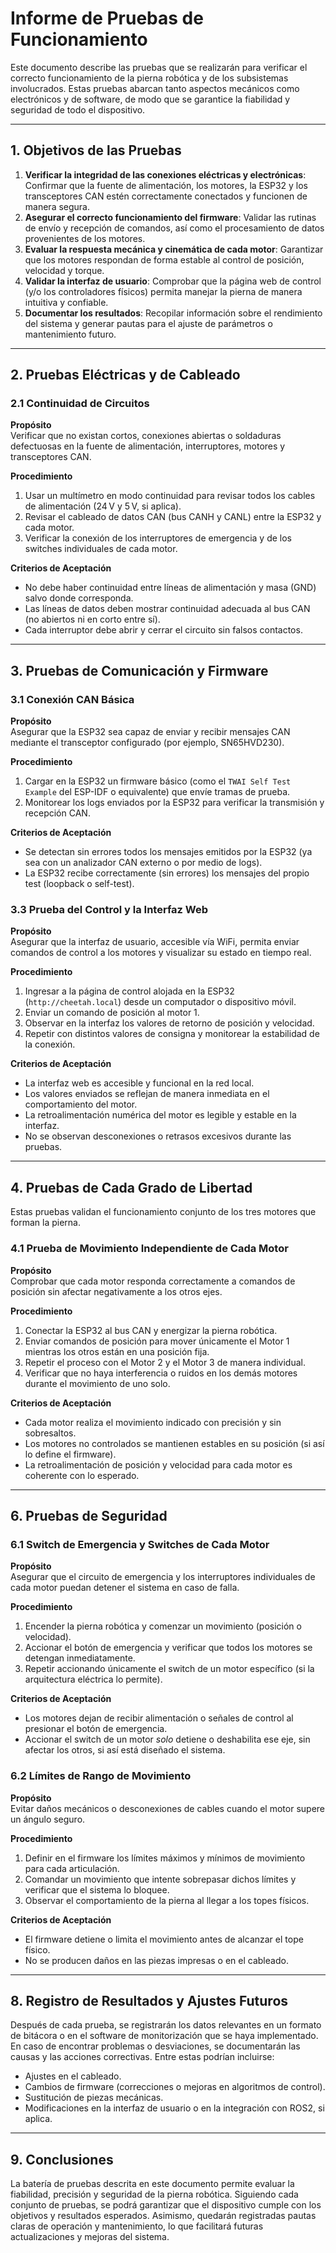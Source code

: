 # Informe de Pruebas de Funcionamiento

Este documento describe las pruebas que se realizarán para verificar el correcto funcionamiento de la pierna robótica y de los subsistemas involucrados. Estas pruebas abarcan tanto aspectos mecánicos como electrónicos y de software, de modo que se garantice la fiabilidad y seguridad de todo el dispositivo.

---

## 1. Objetivos de las Pruebas

1. **Verificar la integridad de las conexiones eléctricas y electrónicas**: Confirmar que la fuente de alimentación, los motores, la ESP32 y los transceptores CAN estén correctamente conectados y funcionen de manera segura.  
2. **Asegurar el correcto funcionamiento del firmware**: Validar las rutinas de envío y recepción de comandos, así como el procesamiento de datos provenientes de los motores.  
3. **Evaluar la respuesta mecánica y cinemática de cada motor**: Garantizar que los motores respondan de forma estable al control de posición, velocidad y torque.  
4. **Validar la interfaz de usuario**: Comprobar que la página web de control (y/o los controladores físicos) permita manejar la pierna de manera intuitiva y confiable.  
5. **Documentar los resultados**: Recopilar información sobre el rendimiento del sistema y generar pautas para el ajuste de parámetros o mantenimiento futuro.

---

## 2. Pruebas Eléctricas y de Cableado

### 2.1 Continuidad de Circuitos

**Propósito**  
Verificar que no existan cortos, conexiones abiertas o soldaduras defectuosas en la fuente de alimentación, interruptores, motores y transceptores CAN.

**Procedimiento**  
1. Usar un multímetro en modo continuidad para revisar todos los cables de alimentación (24 V y 5 V, si aplica).  
2. Revisar el cableado de datos CAN (bus CANH y CANL) entre la ESP32 y cada motor.  
3. Verificar la conexión de los interruptores de emergencia y de los switches individuales de cada motor.

**Criterios de Aceptación**  
- No debe haber continuidad entre líneas de alimentación y masa (GND) salvo donde corresponda.  
- Las líneas de datos deben mostrar continuidad adecuada al bus CAN (no abiertos ni en corto entre sí).  
- Cada interruptor debe abrir y cerrar el circuito sin falsos contactos.

---

## 3. Pruebas de Comunicación y Firmware

### 3.1 Conexión CAN Básica

**Propósito**  
Asegurar que la ESP32 sea capaz de enviar y recibir mensajes CAN mediante el transceptor configurado (por ejemplo, SN65HVD230).

**Procedimiento**  
1. Cargar en la ESP32 un firmware básico (como el `TWAI Self Test Example` del ESP-IDF o equivalente) que envíe tramas de prueba.  
2. Monitorear los logs enviados por la ESP32 para verificar la transmisión y recepción CAN.

**Criterios de Aceptación**  
- Se detectan sin errores todos los mensajes emitidos por la ESP32 (ya sea con un analizador CAN externo o por medio de logs).  
- La ESP32 recibe correctamente (sin errores) los mensajes del propio test (loopback o self-test).

### 3.3 Prueba del Control y la Interfaz Web

**Propósito**  
Asegurar que la interfaz de usuario, accesible vía WiFi, permita enviar comandos de control a los motores y visualizar su estado en tiempo real.

**Procedimiento**  
1. Ingresar a la página de control alojada en la ESP32 (`http://cheetah.local`) desde un computador o dispositivo móvil.  
2. Enviar un comando de posición al motor 1.  
3. Observar en la interfaz los valores de retorno de posición y velocidad.  
4. Repetir con distintos valores de consigna y monitorear la estabilidad de la conexión.

**Criterios de Aceptación**  
- La interfaz web es accesible y funcional en la red local.  
- Los valores enviados se reflejan de manera inmediata en el comportamiento del motor.  
- La retroalimentación numérica del motor es legible y estable en la interfaz.  
- No se observan desconexiones o retrasos excesivos durante las pruebas.

---

## 4. Pruebas de Cada Grado de Libertad

Estas pruebas validan el funcionamiento conjunto de los tres motores que forman la pierna.

### 4.1 Prueba de Movimiento Independiente de Cada Motor

**Propósito**  
Comprobar que cada motor responda correctamente a comandos de posición sin afectar negativamente a los otros ejes.

**Procedimiento**  
1. Conectar la ESP32 al bus CAN y energizar la pierna robótica.  
2. Enviar comandos de posición para mover únicamente el Motor 1 mientras los otros están en una posición fija.  
3. Repetir el proceso con el Motor 2 y el Motor 3 de manera individual.  
4. Verificar que no haya interferencia o ruidos en los demás motores durante el movimiento de uno solo.

**Criterios de Aceptación**  
- Cada motor realiza el movimiento indicado con precisión y sin sobresaltos.  
- Los motores no controlados se mantienen estables en su posición (si así lo define el firmware).  
- La retroalimentación de posición y velocidad para cada motor es coherente con lo esperado.

---

## 6. Pruebas de Seguridad

### 6.1 Switch de Emergencia y Switches de Cada Motor

**Propósito**  
Asegurar que el circuito de emergencia y los interruptores individuales de cada motor puedan detener el sistema en caso de falla.

**Procedimiento**  
1. Encender la pierna robótica y comenzar un movimiento (posición o velocidad).  
2. Accionar el botón de emergencia y verificar que todos los motores se detengan inmediatamente.  
3. Repetir accionando únicamente el switch de un motor específico (si la arquitectura eléctrica lo permite).

**Criterios de Aceptación**  
- Los motores dejan de recibir alimentación o señales de control al presionar el botón de emergencia.  
- Accionar el switch de un motor *solo* detiene o deshabilita ese eje, sin afectar los otros, si así está diseñado el sistema.

### 6.2 Límites de Rango de Movimiento

**Propósito**  
Evitar daños mecánicos o desconexiones de cables cuando el motor supere un ángulo seguro.

**Procedimiento**  
1. Definir en el firmware los límites máximos y mínimos de movimiento para cada articulación.  
2. Comandar un movimiento que intente sobrepasar dichos límites y verificar que el sistema lo bloquee.  
3. Observar el comportamiento de la pierna al llegar a los topes físicos.

**Criterios de Aceptación**  
- El firmware detiene o limita el movimiento antes de alcanzar el tope físico.  
- No se producen daños en las piezas impresas o en el cableado.

---

## 8. Registro de Resultados y Ajustes Futuros

Después de cada prueba, se registrarán los datos relevantes en un formato de bitácora o en el software de monitorización que se haya implementado. En caso de encontrar problemas o desviaciones, se documentarán las causas y las acciones correctivas. Entre estas podrían incluirse:

- Ajustes en el cableado.  
- Cambios de firmware (correcciones o mejoras en algoritmos de control).  
- Sustitución de piezas mecánicas.  
- Modificaciones en la interfaz de usuario o en la integración con ROS2, si aplica.

---

## 9. Conclusiones

La batería de pruebas descrita en este documento permite evaluar la fiabilidad, precisión y seguridad de la pierna robótica. Siguiendo cada conjunto de pruebas, se podrá garantizar que el dispositivo cumple con los objetivos y resultados esperados. Asimismo, quedarán registradas pautas claras de operación y mantenimiento, lo que facilitará futuras actualizaciones y mejoras del sistema.
